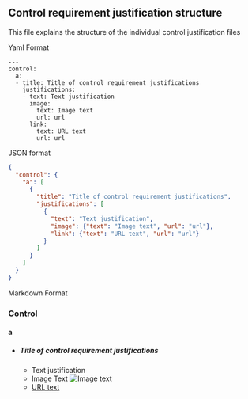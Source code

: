 ## Control requirement justification structure
This file explains the structure of the individual control justification files

Yaml Format
```
---
control:
  a:
  - title: Title of control requirement justifications
    justifications:
    - text: Text justification
      image:
        text: Image text
        url: url
      link:
        text: URL text
        url: url
```

JSON format
```json
{
  "control": {
    "a": [
      {
        "title": "Title of control requirement justifications",
        "justifications": [
          {
            "text": "Text justification",
            "image": {"text": "Image text", "url": "url"},
            "link": {"text": "URL text", "url": "url"}
          }
        ]
      }
    ]
  }
}
```

Markdown Format
### Control
#### a
- ##### Title of control requirement justifications
  - Text justification
  - Image Text ![Image text](http://dummyimage.com/300x100/ffffff/131961.jpg&text=Image+Justification)
  - [URL text](https://18f.gsa.gov/)
